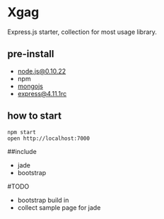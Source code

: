# Xgag

Express.js starter, collection for most usage library.

## pre-install

 * node.js@0.10.22
 * npm
 * [mongojs](https://github.com/mafintosh/mongojs)
 * [express@4.11.1rc](http://github.com/strongloop/express/)

## how to start

```
npm start
open http://localhost:7000
```

##include

 * jade
 * bootstrap

#TODO

 * bootstrap build in
 * collect sample page for jade

